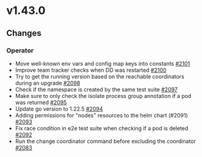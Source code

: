 # v1.43.0

## Changes

### Operator

* Move well-known env vars and config map keys into constants [#2101](https://github.com/FoundationDB/fdb-kubernetes-operator/pull/2101)
* Improve team tracker checks when DD was restarted [#2100](https://github.com/FoundationDB/fdb-kubernetes-operator/pull/2100)
* Try to get the running version based on the reachable coordinators during an upgrade [#2098](https://github.com/FoundationDB/fdb-kubernetes-operator/pull/2098)
* Check if the namespace is created by the same test suite [#2097](https://github.com/FoundationDB/fdb-kubernetes-operator/pull/2097)
* Make sure to only check the isolate process group annotation if a pod was returned [#2095](https://github.com/FoundationDB/fdb-kubernetes-operator/pull/2095)
* Update go version to 1.22.5 [#2094](https://github.com/FoundationDB/fdb-kubernetes-operator/pull/2094)
* Adding permissions for "nodes" resources to the helm chart (#2091) [#2093](https://github.com/FoundationDB/fdb-kubernetes-operator/pull/2093)
* Fix race condition in e2e test suite when checking if a pod is deleted [#2092](https://github.com/FoundationDB/fdb-kubernetes-operator/pull/2092)
* Run the change coordinator command before excluding the coordinator [#2083](https://github.com/FoundationDB/fdb-kubernetes-operator/pull/2083)
